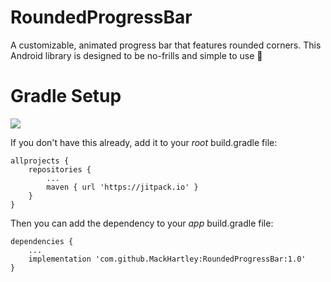 # RoundedProgressBar
A customizable, animated progress bar that features rounded corners. This Android library is designed to be no-frills and simple to use 🎉

# Gradle Setup
[![](https://jitpack.io/v/MackHartley/RoundedProgressBar.svg)](https://jitpack.io/#MackHartley/RoundedProgressBar)

If you don't have this already, add it to your *root* build.gradle file:
```
allprojects {
    repositories {
        ...
        maven { url 'https://jitpack.io' }
    }
}
```

Then you can add the dependency to your *app* build.gradle file:
```
dependencies {
    ...
    implementation 'com.github.MackHartley:RoundedProgressBar:1.0'
}
```
